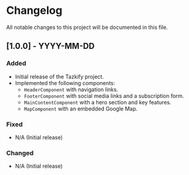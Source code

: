 # Changelog

All notable changes to this project will be documented in this file.

## [1.0.0] - YYYY-MM-DD
### Added
- Initial release of the Tazkify project.
- Implemented the following components:
  - `HeaderComponent` with navigation links.
  - `FooterComponent` with social media links and a subscription form.
  - `MainContentComponent` with a hero section and key features.
  - `MapComponent` with an embedded Google Map.

### Fixed
- N/A (Initial release)

### Changed
- N/A (Initial release)
